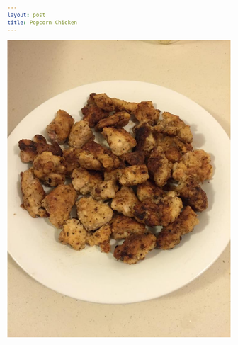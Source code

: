 ```yaml
---
layout: post
title: Popcorn Chicken
---
```


<img class="food-photo" src="/themenu/images/food/2015-1-21(2).jpg">
